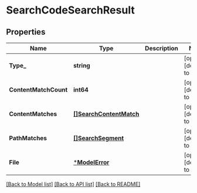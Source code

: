 # SearchCodeSearchResult

## Properties
Name | Type | Description | Notes
------------ | ------------- | ------------- | -------------
**Type_** | **string** |  | [optional] [default to null]
**ContentMatchCount** | **int64** |  | [optional] [default to null]
**ContentMatches** | [**[]SearchContentMatch**](search_content_match.md) |  | [optional] [default to null]
**PathMatches** | [**[]SearchSegment**](search_segment.md) |  | [optional] [default to null]
**File** | [***ModelError**](map.md) |  | [optional] [default to null]

[[Back to Model list]](../README.md#documentation-for-models) [[Back to API list]](../README.md#documentation-for-api-endpoints) [[Back to README]](../README.md)

